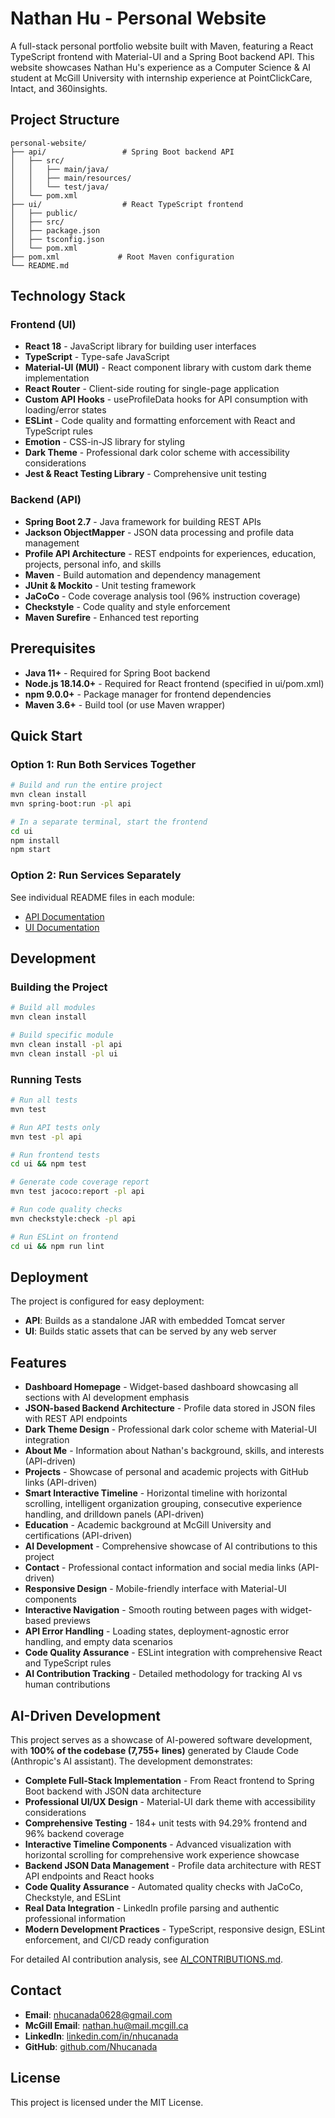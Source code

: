 # Nathan Hu - Personal Website

A full-stack personal portfolio website built with Maven, featuring a React TypeScript frontend with Material-UI and a Spring Boot backend API. This website showcases Nathan Hu's experience as a Computer Science & AI student at McGill University with internship experience at PointClickCare, Intact, and 360insights.

## Project Structure

```
personal-website/
├── api/                 # Spring Boot backend API
│   ├── src/
│   │   ├── main/java/
│   │   ├── main/resources/
│   │   └── test/java/
│   └── pom.xml
├── ui/                  # React TypeScript frontend
│   ├── public/
│   ├── src/
│   ├── package.json
│   ├── tsconfig.json
│   └── pom.xml
├── pom.xml             # Root Maven configuration
└── README.md
```

## Technology Stack

### Frontend (UI)
- **React 18** - JavaScript library for building user interfaces
- **TypeScript** - Type-safe JavaScript
- **Material-UI (MUI)** - React component library with custom dark theme implementation
- **React Router** - Client-side routing for single-page application
- **Custom API Hooks** - useProfileData hooks for API consumption with loading/error states
- **ESLint** - Code quality and formatting enforcement with React and TypeScript rules
- **Emotion** - CSS-in-JS library for styling
- **Dark Theme** - Professional dark color scheme with accessibility considerations
- **Jest & React Testing Library** - Comprehensive unit testing

### Backend (API)
- **Spring Boot 2.7** - Java framework for building REST APIs
- **Jackson ObjectMapper** - JSON data processing and profile data management
- **Profile API Architecture** - REST endpoints for experiences, education, projects, personal info, and skills
- **Maven** - Build automation and dependency management
- **JUnit & Mockito** - Unit testing framework
- **JaCoCo** - Code coverage analysis tool (96% instruction coverage)
- **Checkstyle** - Code quality and style enforcement
- **Maven Surefire** - Enhanced test reporting

## Prerequisites

- **Java 11+** - Required for Spring Boot backend
- **Node.js 18.14.0+** - Required for React frontend (specified in ui/pom.xml)
- **npm 9.0.0+** - Package manager for frontend dependencies
- **Maven 3.6+** - Build tool (or use Maven wrapper)

## Quick Start

### Option 1: Run Both Services Together

```bash
# Build and run the entire project
mvn clean install
mvn spring-boot:run -pl api

# In a separate terminal, start the frontend
cd ui
npm install
npm start
```

### Option 2: Run Services Separately

See individual README files in each module:
- [API Documentation](./api/README.md)
- [UI Documentation](./ui/README.md)

## Development

### Building the Project

```bash
# Build all modules
mvn clean install

# Build specific module
mvn clean install -pl api
mvn clean install -pl ui
```

### Running Tests

```bash
# Run all tests
mvn test

# Run API tests only
mvn test -pl api

# Run frontend tests
cd ui && npm test

# Generate code coverage report
mvn test jacoco:report -pl api

# Run code quality checks
mvn checkstyle:check -pl api

# Run ESLint on frontend
cd ui && npm run lint
```

## Deployment

The project is configured for easy deployment:

- **API**: Builds as a standalone JAR with embedded Tomcat server
- **UI**: Builds static assets that can be served by any web server

## Features

- **Dashboard Homepage** - Widget-based dashboard showcasing all sections with AI development emphasis
- **JSON-based Backend Architecture** - Profile data stored in JSON files with REST API endpoints
- **Dark Theme Design** - Professional dark color scheme with Material-UI integration
- **About Me** - Information about Nathan's background, skills, and interests (API-driven)
- **Projects** - Showcase of personal and academic projects with GitHub links (API-driven)
- **Smart Interactive Timeline** - Horizontal timeline with horizontal scrolling, intelligent organization grouping, consecutive experience handling, and drilldown panels (API-driven)
- **Education** - Academic background at McGill University and certifications (API-driven)
- **AI Development** - Comprehensive showcase of AI contributions to this project
- **Contact** - Professional contact information and social media links (API-driven)
- **Responsive Design** - Mobile-friendly interface with Material-UI components
- **Interactive Navigation** - Smooth routing between pages with widget-based previews
- **API Error Handling** - Loading states, deployment-agnostic error handling, and empty data scenarios
- **Code Quality Assurance** - ESLint integration with comprehensive React and TypeScript rules
- **AI Contribution Tracking** - Detailed methodology for tracking AI vs human contributions

## AI-Driven Development

This project serves as a showcase of AI-powered software development, with **100% of the codebase (7,755+ lines)** generated by Claude Code (Anthropic's AI assistant). The development demonstrates:

- **Complete Full-Stack Implementation** - From React frontend to Spring Boot backend with JSON data architecture
- **Professional UI/UX Design** - Material-UI dark theme with accessibility considerations
- **Comprehensive Testing** - 184+ unit tests with 94.29% frontend and 96% backend coverage
- **Interactive Timeline Components** - Advanced visualization with horizontal scrolling for comprehensive work experience showcase
- **Backend JSON Data Management** - Profile data architecture with REST API endpoints and React hooks
- **Code Quality Assurance** - Automated quality checks with JaCoCo, Checkstyle, and ESLint
- **Real Data Integration** - LinkedIn profile parsing and authentic professional information
- **Modern Development Practices** - TypeScript, responsive design, ESLint enforcement, and CI/CD ready configuration

For detailed AI contribution analysis, see [AI_CONTRIBUTIONS.md](./AI_CONTRIBUTIONS.md).

## Contact

- **Email**: nhucanada0628@gmail.com
- **McGill Email**: nathan.hu@mail.mcgill.ca
- **LinkedIn**: [linkedin.com/in/nhucanada](https://www.linkedin.com/in/nhucanada/)
- **GitHub**: [github.com/Nhucanada](https://github.com/Nhucanada)

## License

This project is licensed under the MIT License.